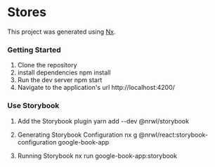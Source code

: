 

# Stores

This project was generated using [Nx](https://nx.dev).

### Getting Started
1) Clone the repository
2) install dependencies npm install
3) Run the dev server npm start
4) Navigate to the application's url http://localhost:4200/


### Use Storybook
1) Add the Storybook plugin
yarn add --dev @nrwl/storybook

2) Generating Storybook Configuration
nx g @nrwl/react:storybook-configuration google-book-app

3) Running Storybook
nx run google-book-app:storybook

